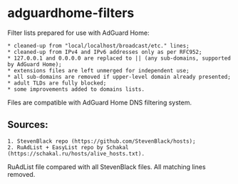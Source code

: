 # adguardhome-filters

Filter lists prepared for use with AdGuard Home:

    * cleaned-up from "local/localhost/broadcast/etc." lines;
    * cleaned-up from IPv4 and IPv6 addresses only as per RFC952;
    * 127.0.0.1 and 0.0.0.0 are replaced to || (any sub-domains, supported by AdGuard Home);
    * extensions files are left unmerged for independent use;
    * all sub-domains are removed if upper-level domain already presented;
    * adult TLDs are fully blocked;
    * some improvements added to domains lists.


Files are compatible with AdGuard Home DNS filtering system.

## Sources:

    1. StevenBlack repo (https://github.com/StevenBlack/hosts);
    2. RuAdList + EasyList repo by Schakal (https://schakal.ru/hosts/alive_hosts.txt).


RuAdList file compared with all StevenBlack files. All matching lines removed.

